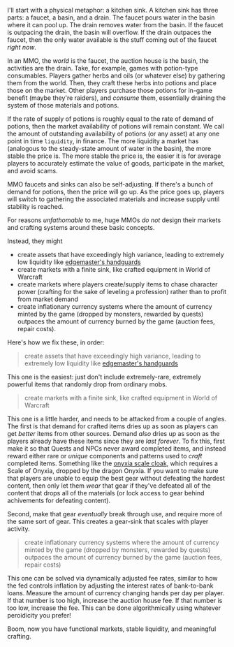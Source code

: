 I'll start with a physical metaphor: a kitchen sink. A kitchen sink has three
parts: a faucet, a basin, and a drain.  The faucet pours water in the basin
where it can pool up. The drain removes water from the basin. If the faucet is
outpacing the drain, the basin will overflow. If the drain outpaces the faucet,
then the only water available is the stuff coming out of the faucet *right now*.

In an MMO, the *world* is the faucet, the auction house is the basin, the
activities are the drain. Take, for example, games with potion-type
consumables. Players gather herbs and oils (or whatever else) by gathering them
from the world. Then, they craft these herbs into potions and place those on
the market. Other players purchase those potions for in-game benefit (maybe
they're raiders), and *consume* them, essentially draining the system of those
materials and potions.

If the rate of supply of potions is roughly equal to the rate of demand of
potions, then the market availability of potions will remain constant. We call
the amount of outstanding availability of potions (or any asset) at any one
point in time `liquidity`, in finance. The more liquidity a market has
(analogous to the steady-state amount of water in the basin), the more stable
the price is. The more stable the price is, the easier it is for average players
to accurately estimate the value of goods, participate in the market, and avoid
scams.

MMO faucets and sinks can also be self-adjusting. If there's a bunch of demand
for potions, then the price will go up. As the price goes up, players will
switch to gathering the associated materials and increase supply until
stability is reached.

For reasons *unfathomable* to me, huge MMOs *do not* design their markets and
crafting systems around these basic concepts.

Instead, they might

* create assets that have exceedingly high variance, leading to extremely low
  liquidity like [edgemaster's
  handguards](https://classic.wowhead.com/item=14551/edgemasters-handguards)
* create markets with a finite sink, like crafted equipment in World of Warcraft
* create markets where players create/supply items to chase character power
  (crafting for the sake of leveling a profession) rather than to profit from
  market demand
* create inflationary currency systems where the amount of currency minted by
  the game (dropped by monsters, rewarded by quests) outpaces the amount of
  currency burned by the game (auction fees, repair costs).

Here's how we fix these, in order:

> create assets that have exceedingly high variance, leading to extremely low
  liquidity like [edgemaster's
  handguards](https://classic.wowhead.com/item=14551/edgemasters-handguards)

This one is the easiest: just don't include extremely-rare, extremely powerful
items that randomly drop from ordinary mobs.

> create markets with a finite sink, like crafted equipment in World of Warcraft

This one is a little harder, and needs to be attacked from a couple of angles.
The first is that demand for crafted items dries up as soon as players can get
*better* items from other sources. Demand *also* dries up as soon as the
players already have these items since they are *last forever*. To fix this,
first make it so that Quests and NPCs never award completed items, and instead
reward either rare or *unique* components and patterns used to *craft*
completed items. Something like the [onyxia scale
cloak](https://classic.wowhead.com/item=15138/onyxia-scale-cloak), which requires
a Scale of Onyxia, dropped by the dragon Onyxia. If you want to make sure that
players are unable to equip the best gear without defeating the hardest
content, then only let them *wear* that gear if they've defeated all of the
content that drops all of the materials (or lock access to gear behind
achivements for defeating content).

Second, make that gear *eventually* break through use, and require more of the
same sort of gear. This creates a gear-sink that scales with player activity.

> create inflationary currency systems where the amount of currency
minted by the game (dropped by monsters, rewarded by quests) outpaces the
amount of currency burned by the game (auction fees, repair costs)

This one can be solved via dynamically adjusted fee rates, similar to how the fed
controls inflation by adjusting the interest rates of bank-to-bank loans.
Measure the amount of currency changing hands per day per player. If that
number is too high, increase the auction house fee. If that number is too low,
increase the fee. This can be done algorithmically using whatever peroidicity
you prefer!

Boom, now you have functional markets, stable liquidity, and meaningful crafting.
